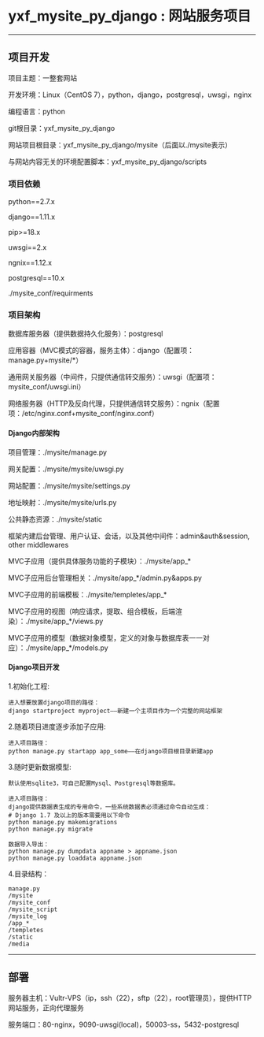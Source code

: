 yxf_mysite_py_django : 网站服务项目
=========================================================

------------

## 项目开发

项目主题：一整套网站  

开发环境：Linux（CentOS 7），python，django，postgresql，uwsgi，nginx  

编程语言：python  

git根目录：yxf_mysite_py_django  

网站项目根目录：yxf_mysite_py_django/mysite（后面以./mysite表示）  

与网站内容无关的环境配置脚本：yxf_mysite_py_django/scripts  

### 项目依赖  

python==2.7.x  

django==1.11.x  

pip>=18.x  

uwsgi==2.x  

ngnix==1.12.x  

postgresql==10.x  

./mysite_conf/requirments  

### 项目架构

数据库服务器（提供数据持久化服务）：postgresql  

应用容器（MVC模式的容器，服务主体）：django（配置项：manage.py+mysite/*）  

通用网关服务器（中间件，只提供通信转交服务）：uwsgi（配置项：mysite_conf/uwsgi.ini）  

网络服务器（HTTP及反向代理，只提供通信转交服务）：ngnix（配置项：/etc/nginx.conf+mysite_conf/nginx.conf）  

#### Django内部架构

项目管理：./mysite/manage.py  

网关配置：./mysite/mysite/uwsgi.py  

网站配置：./mysite/mysite/settings.py  

地址映射：./mysite/mysite/urls.py  

公共静态资源：./mysite/static  

框架内建后台管理、用户认证、会话，以及其他中间件：admin&auth&session, other middlewares  

MVC子应用（提供具体服务功能的子模块）：./mysite/app_*  

MVC子应用后台管理相关：./mysite/app_*/admin.py&apps.py  

MVC子应用的前端模板：./mysite/templetes/app_*  

MVC子应用的视图（响应请求，提取、组合模板，后端渲染）：./mysite/app_*/views.py   

MVC子应用的模型（数据对象模型，定义的对象与数据库表一一对应）：./mysite/app_*/models.py   

#### Django项目开发   

1.初始化工程:  

	进入想要放置django项目的路径：
	django startproject myproject——新建一个主项目作为一个完整的网站框架

2.随着项目进度逐步添加子应用:  

	进入项目路径：
	python manage.py startapp app_some——在django项目根目录新建app

3.随时更新数据模型:  

	默认使用sqlite3，可自己配置Mysql、Postgresql等数据库。

	进入项目路径：
	django提供数据表生成的专用命令，一些系统数据表必须通过命令自动生成：
	# Django 1.7 及以上的版本需要用以下命令
	python manage.py makemigrations
	python manage.py migrate

	数据导入导出：
	python manage.py dumpdata appname > appname.json
	python manage.py loaddata appname.json

4.目录结构：  

	manage.py
	/mysite
	/mysite_conf
	/mysite_script
	/mysite_log
	/app_*
	/templetes
	/static
	/media

------------

## 部署

服务器主机：Vultr-VPS（ip，ssh（22），sftp（22），root管理员），提供HTTP网站服务，正向代理服务  

服务端口：80-nginx，9090-uwsgi(local)，50003-ss，5432-postgresql  

